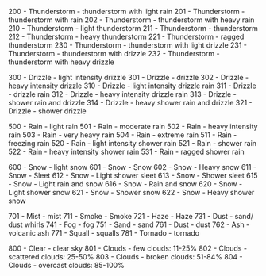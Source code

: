 200 - Thunderstorm - thunderstorm with light rain
201 - Thunderstorm - thunderstorm with rain
202 - Thunderstorm - thunderstorm with heavy rain
210 - Thunderstorm - light thunderstorm
211 - Thunderstorm - thunderstorm
212 - Thunderstorm - heavy thunderstorm
221 - Thunderstorm - ragged thunderstorm
230 - Thunderstorm - thunderstorm with light drizzle
231 - Thunderstorm - thunderstorm with drizzle
232 - Thunderstorm - thunderstorm with heavy drizzle

300 - Drizzle - light intensity drizzle
301 - Drizzle - drizzle
302 - Drizzle - heavy intensity drizzle
310 - Drizzle - light intensity drizzle rain
311 - Drizzle - drizzle rain
312 - Drizzle - heavy intensity drizzle rain
313 - Drizzle - shower rain and drizzle
314 - Drizzle - heavy shower rain and drizzle
321 - Drizzle - shower drizzle

500 - Rain - light rain
501 - Rain - moderate rain
502 - Rain - heavy intensity rain
503 - Rain - very heavy rain
504 - Rain - extreme rain
511 - Rain - freezing rain
520 - Rain - light intensity shower rain
521 - Rain - shower rain
522 - Rain - heavy intensity shower rain
531 - Rain - ragged shower rain

600 - Snow - light snow
601 - Snow - Snow
602 - Snow - Heavy snow
611 - Snow - Sleet
612 - Snow - Light shower sleet
613 - Snow - Shower sleet
615 - Snow - Light rain and snow
616 - Snow - Rain and snow
620 - Snow - Light shower snow
621 - Snow - Shower snow
622 - Snow - Heavy shower snow

701 - Mist - mist
711 - Smoke - Smoke
721 - Haze - Haze
731 - Dust - sand/ dust whirls
741 - Fog - fog
751 - Sand - sand
761 - Dust - dust
762 - Ash - volcanic ash
771 - Squall - squalls
781 - Tornado - tornado

800 - Clear - clear sky
801 - Clouds - few clouds: 11-25%
802 - Clouds - scattered clouds: 25-50%
803 - Clouds - broken clouds: 51-84%
804 - Clouds - overcast clouds: 85-100%
